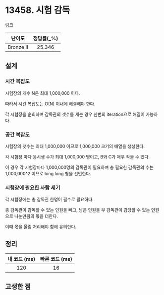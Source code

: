 # 13458. 시험 감독

[링크](https://www.acmicpc.net/problem/13458)

|  난이도   | 정답률(\_%) |
| :-------: | :---------: |
| Bronze II |   25.346    |

## 설계

### 시간 복잡도

시험장의 개수 N은 최대 1,000,000 이다.

따라서 시간 복잡도는 O(N) 이내에 해결해야 한다.

각 시험장을 순회하며 감독관의 갯수를 세는 경우 한번의 iteration으로 해결이 가능하다.

### 공간 복잡도

시험장의 갯수는 최대 1,000,000 이므로 1,000,000 크기의 배열을 생성한다.

각 시험장 마다 응시생 수가 최대 1,000,000 명이고, B와 C가 매우 작을 수 있다.

이 경우 각 시험장마다 1,000,000명의 감독관이 필요하며 총 필요한 감독관의 수는 1,000,000^2 이므로 long long 형을 선언한다.

### 시험장에 필요한 사람 세기

각 시험장에는 총 감독관 한명이 필수로 필요하다.

총 감독관이 감독할 수 있는 인원을 빼고, 남은 인원을 부 감독관이 감당할 수 있는 인원으로 나눈만큼의 몫을 더한다.

이때 몫을 올림 처리해야 함에 유의한다.

## 정리

| 내 코드 (ms) | 빠른 코드 (ms) |
| :----------: | :------------: |
|     120      |       16       |

## 고생한 점
